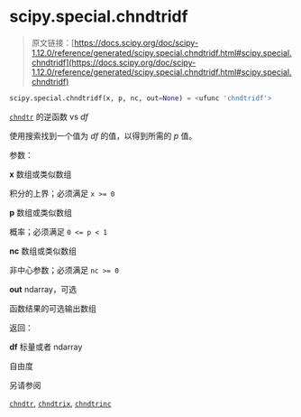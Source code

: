 # scipy.special.chndtridf

> 原文链接：[https://docs.scipy.org/doc/scipy-1.12.0/reference/generated/scipy.special.chndtridf.html#scipy.special.chndtridf](https://docs.scipy.org/doc/scipy-1.12.0/reference/generated/scipy.special.chndtridf.html#scipy.special.chndtridf)

```py
scipy.special.chndtridf(x, p, nc, out=None) = <ufunc 'chndtridf'>
```

[`chndtr`](https://docs.scipy.org/doc/scipy-1.12.0/reference/generated/scipy.special.chndtr.html#scipy.special.chndtr "scipy.special.chndtr") 的逆函数 vs *df*

使用搜索找到一个值为 *df* 的值，以得到所需的 *p* 值。

参数：

**x** 数组或类似数组

积分的上界；必须满足 `x >= 0`

**p** 数组或类似数组

概率；必须满足 `0 <= p < 1`

**nc** 数组或类似数组

非中心参数；必须满足 `nc >= 0`

**out** ndarray，可选

函数结果的可选输出数组

返回：

**df** 标量或者 ndarray

自由度

另请参阅

[`chndtr`](https://docs.scipy.org/doc/scipy-1.12.0/reference/generated/scipy.special.chndtr.html#scipy.special.chndtr "scipy.special.chndtr"), [`chndtrix`](https://docs.scipy.org/doc/scipy-1.12.0/reference/generated/scipy.special.chndtrix.html#scipy.special.chndtrix "scipy.special.chndtrix"), [`chndtrinc`](https://docs.scipy.org/doc/scipy-1.12.0/reference/generated/scipy.special.chndtrinc.html#scipy.special.chndtrinc "scipy.special.chndtrinc")
